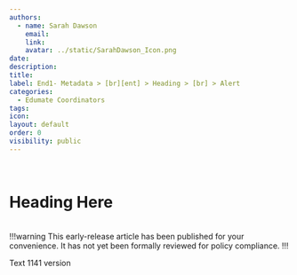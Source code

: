 ```yaml
---
authors:
  - name: Sarah Dawson
    email:
    link:
    avatar: ../static/SarahDawson_Icon.png
date:
description:
title:
label: End1- Metadata > [br][ent] > Heading > [br] > Alert
categories:
  - Edumate Coordinators
tags:
icon:
layout: default
order: 0
visibility: public
---
```

<br>

# Heading Here
<br>
!!!warning
This early-release article has been published for your convenience. It has not yet been formally reviewed for policy compliance.
!!!

Text
1141 version